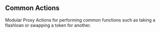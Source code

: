 ## Common Actions

Modular Proxy Actions for performing common functions such as taking a flashloan or swapping a token for another.